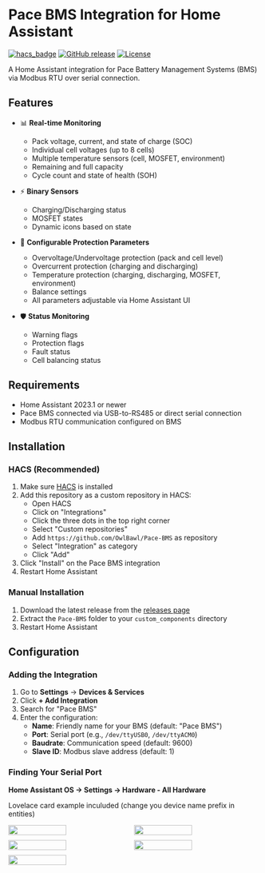 # Pace BMS Integration for Home Assistant

[![hacs_badge](https://img.shields.io/badge/HACS-Custom-orange.svg)](https://github.com/custom-components/hacs)
[![GitHub release](https://img.shields.io/github/release/OwlBawl/pace_bms.svg)](https://github.com/OwlBawl/pace_bms/releases)
[![License](https://img.shields.io/github/license/OwlBawl/pace_bms.svg)](LICENSE)

A Home Assistant integration for Pace Battery Management Systems (BMS) via Modbus RTU over serial connection.

## Features

- 📊 **Real-time Monitoring**
  - Pack voltage, current, and state of charge (SOC)
  - Individual cell voltages (up to 8 cells)
  - Multiple temperature sensors (cell, MOSFET, environment)
  - Remaining and full capacity
  - Cycle count and state of health (SOH)

- ⚡ **Binary Sensors**
  - Charging/Discharging status
  - MOSFET states
  - Dynamic icons based on state

- 🔧 **Configurable Protection Parameters**
  - Overvoltage/Undervoltage protection (pack and cell level)
  - Overcurrent protection (charging and discharging)
  - Temperature protection (charging, discharging, MOSFET, environment)
  - Balance settings
  - All parameters adjustable via Home Assistant UI

- 🛡️ **Status Monitoring**
  - Warning flags
  - Protection flags
  - Fault status
  - Cell balancing status

## Requirements

- Home Assistant 2023.1 or newer
- Pace BMS connected via USB-to-RS485 or direct serial connection
- Modbus RTU communication configured on BMS

## Installation

### HACS (Recommended)

1. Make sure [HACS](https://hacs.xyz/) is installed
2. Add this repository as a custom repository in HACS:
   - Open HACS
   - Click on "Integrations"
   - Click the three dots in the top right corner
   - Select "Custom repositories"
   - Add `https://github.com/OwlBawl/Pace-BMS` as repository
   - Select "Integration" as category
   - Click "Add"
3. Click "Install" on the Pace BMS integration
4. Restart Home Assistant

### Manual Installation

1. Download the latest release from the [releases page](https://github.com/OwlBawl/Pace-BMS/releases)
2. Extract the `Pace-BMS` folder to your `custom_components` directory
3. Restart Home Assistant

## Configuration

### Adding the Integration

1. Go to **Settings** → **Devices & Services**
2. Click **+ Add Integration**
3. Search for "Pace BMS"
4. Enter the configuration:
   - **Name**: Friendly name for your BMS (default: "Pace BMS")
   - **Port**: Serial port (e.g., `/dev/ttyUSB0`, `/dev/ttyACM0`)
   - **Baudrate**: Communication speed (default: 9600)
   - **Slave ID**: Modbus slave address (default: 1)

### Finding Your Serial Port

**Home Assistant OS -> Settings -> Hardware - All Hardware**

Lovelace card example inculuded (change you device name prefix in entities)
<div style="display: flex; flex-wrap: wrap; gap: 10px;">
  <img src="https://github.com/user-attachments/assets/1950a5b5-41ae-46f7-8bb6-e8ed8a2a625c" width="48%">
  <img src="https://github.com/user-attachments/assets/43f47cca-2a4c-4165-8130-22e026348947" width="48%">
  <img src="https://github.com/user-attachments/assets/92bde1f1-622c-45b2-95bf-f248cd27f430" width="48%">
  <img src="https://github.com/user-attachments/assets/415d6356-4171-4655-8e19-d6484bc8a574" width="48%">
  <img src="https://github.com/user-attachments/assets/478c3531-ebb3-49ff-b7cf-d3487669e77f" width="48%">
</div>
